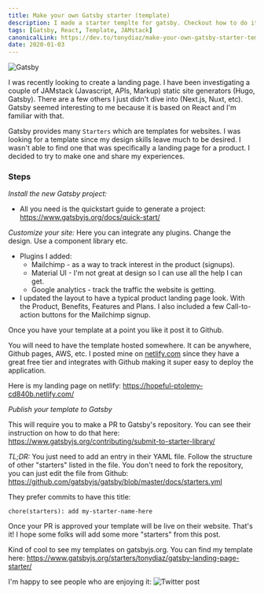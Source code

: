 ```yaml
---
title: Make your own Gatsby starter (template)
description: I made a starter templte for gatsby. Checkout how to do it.
tags: [Gatsby, React, Template, JAMstack]
canonicalLink: https://dev.to/tonydiaz/make-your-own-gatsby-starter-template-349o
date: 2020-01-03
---
```


![Gatsby](https://thepracticaldev.s3.amazonaws.com/i/pafx0vehf6rujk9ibz4h.png)

I was recently looking to create a landing page. I have been investigating a couple of JAMstack (Javascript, APIs, Markup) static site generators (Hugo, Gatsby). There are a few others I just didn't dive into (Next.js, Nuxt, etc). Gatsby seemed interesting to me because it is based on React and I'm familiar with that.

Gatsby provides many `Starters` which are templates for websites. I was looking for a template since my design skills leave much to be desired. I wasn't able to find one that was specifically a landing page for a product. I decided to try to make one and share my experiences.


### Steps

*Install the new Gatsby project:*
 - All you need is the quickstart guide to generate a project: https://www.gatsbyjs.org/docs/quick-start/


*Customize your site:* Here you can integrate any plugins. Change the design. Use a component library etc.
 - Plugins I added:
   - Mailchimp - as a way to track interest in the product (signups).
   - Material UI - I'm not great at design so I can use all the help I can get.
   - Google analytics - track the traffic the website is getting.
 - I updated the layout to have a typical product landing page look. With the Product, Benefits, Features and Plans. I also included a few Call-to-action buttons for the Mailchimp signup.


Once you have your template at a point you like it post it to Github.

You will need to have the template hosted somewhere. It can be anywhere, Github pages, AWS, etc. I posted mine on [netlify.com](https://netlify.com) since they have a great free tier and integrates with Github making it super easy to deploy the application.


Here is my landing page on netlify: https://hopeful-ptolemy-cd840b.netlify.com/

*Publish your template to Gatsby*

This will require you to make a PR to Gatsby's repository. You can see their instruction on how to do that here: https://www.gatsbyjs.org/contributing/submit-to-starter-library/

*TL;DR:*
You just need to add an entry in their YAML file. Follow the structure of other "starters" listed in the file. You don't need to fork the repository, you can just edit the file from Github: https://github.com/gatsbyjs/gatsby/blob/master/docs/starters.yml

They prefer commits to have this title:
```
chore(starters): add my-starter-name-here
```

Once your PR is approved your template will be live on their website. That's it! I hope some folks will add some more "starters" from this post.


Kind of cool to see my templates on gatsbyjs.org. You can find my template here: https://www.gatsbyjs.org/starters/tonydiaz/gatsby-landing-page-starter/


I'm happy to see people who are enjoying it:
![Twitter post](https://thepracticaldev.s3.amazonaws.com/i/1qo0phcw53udw4lj3vbo.png)
